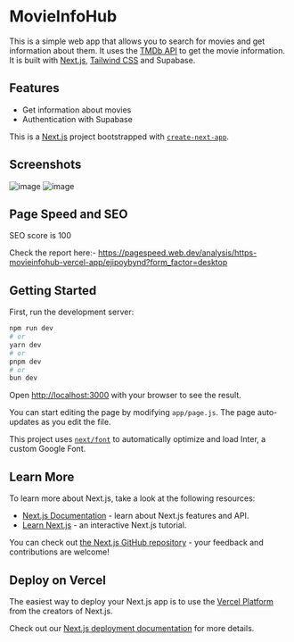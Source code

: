 # MovieInfoHub

This is a simple web app that allows you to search for movies and get information about them. It uses the [TMDb API](http://www.themoviedb.org/) to get the movie information. It is built with [Next.js](https://nextjs.org/), [Tailwind CSS](https://tailwindcss.com/) and Supabase.

## Features


- Get information about movies
- Authentication with Supabase

This is a [Next.js](https://nextjs.org/) project bootstrapped with [`create-next-app`](https://github.com/vercel/next.js/tree/canary/packages/create-next-app).

## Screenshots

![image](https://github.com/Susmita-Dey/MovieInfoHub/assets/79099734/78b35694-c541-4baa-8784-f66b626f44c1)
![image](https://github.com/Susmita-Dey/MovieInfoHub/assets/79099734/b89bd3ef-5763-43c9-98e1-624937494de2)

## Page Speed and SEO
SEO score is 100

Check the report here:- https://pagespeed.web.dev/analysis/https-movieinfohub-vercel-app/ejipoybynd?form_factor=desktop

## Getting Started

First, run the development server:

```bash
npm run dev
# or
yarn dev
# or
pnpm dev
# or
bun dev
```

Open [http://localhost:3000](http://localhost:3000) with your browser to see the result.

You can start editing the page by modifying `app/page.js`. The page auto-updates as you edit the file.

This project uses [`next/font`](https://nextjs.org/docs/basic-features/font-optimization) to automatically optimize and load Inter, a custom Google Font.

## Learn More

To learn more about Next.js, take a look at the following resources:

- [Next.js Documentation](https://nextjs.org/docs) - learn about Next.js features and API.
- [Learn Next.js](https://nextjs.org/learn) - an interactive Next.js tutorial.

You can check out [the Next.js GitHub repository](https://github.com/vercel/next.js/) - your feedback and contributions are welcome!

## Deploy on Vercel

The easiest way to deploy your Next.js app is to use the [Vercel Platform](https://vercel.com/new?utm_medium=default-template&filter=next.js&utm_source=create-next-app&utm_campaign=create-next-app-readme) from the creators of Next.js.

Check out our [Next.js deployment documentation](https://nextjs.org/docs/deployment) for more details.
